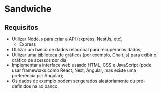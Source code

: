 # Sandwiche

## Requisitos
* Utilizar Node.js para criar a API (express, NestJs, etc);
    * Express
* Utilizar um banco de dados relacional para recuperar os dados;
* Utilizar uma biblioteca de gráficos (por exemplo, Chart.js) para exibir o gráfico
de acessos por dia;
* Implementar a interface web usando HTML, CSS e JavaScript (pode usar
frameworks como React, Next, Angular, mas existe uma preferência por
Angular);
* Os dados de exemplo podem ser gerados aleatoriamente ou pré-definidos na
no banco.
